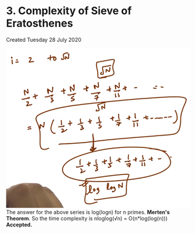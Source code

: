 # 3. Complexity of Sieve of Eratosthenes

Created Tuesday 28 July 2020

![](/assets/3._Complexity_of_Sieve_of_Eratosthenes-image-1.png)
The answer for the above series is log(logn) for n primes. **Merten's Theorem**.
So the time complexity is nloglog(√n) = O(n\*log(log(n))) **Accepted.**
